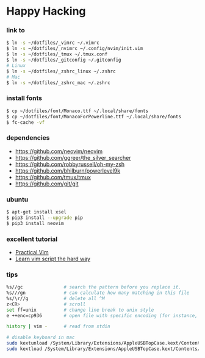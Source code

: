 # Happy Hacking #

### link to ###

```sh
$ ln -s ~/dotfiles/_vimrc ~/.vimrc
$ ln -s ~/dotfiles/_nvimrc ~/.config/nvim/init.vim
$ ln -s ~/dotfiles/_tmux ~/.tmux.conf
$ ln -s ~/dotfiles/_gitconfig ~/.gitconfig
# Linux
$ ln -s ~/dotfiles/_zshrc_linux ~/.zshrc
# Mac
$ ln -s ~/dotfiles/_zshrc_mac ~/.zshrc
```

### install fonts ###

```sh
$ cp ~/dotfiles/font/Monaco.ttf ~/.local/share/fonts
$ cp ~/dotfiles/font/MonacoForPowerline.ttf ~/.local/share/fonts
$ fc-cache -vf
```

### dependencies ###

+ https://github.com/neovim/neovim
+ https://github.com/ggreer/the_silver_searcher
+ https://github.com/robbyrussell/oh-my-zsh
+ https://github.com/bhilburn/powerlevel9k
+ https://github.com/tmux/tmux
+ https://github.com/git/git

### ubuntu ###

```sh
$ apt-get install xsel
$ pip3 install --upgrade pip
$ pip3 install neovim
```

### excellent tutorial ###

+ [Practical Vim](https://www.amazon.com/dp/1680501275/ref=olp_product_details?_encoding=UTF8&me=)
+ [Learn vim script the hard way](http://learnvimscriptthehardway.stevelosh.com/)

### tips ###

```sh
%s//gc               # search the pattern before you replace it.
%s///gn              # can calculate how many matching in this file
%s/\r//g             # delete all ^M
z<CR>                # scroll
set ff=unix          # change line break to unix style
e ++enc=cp936        # open file with specific encoding (for instance, cp936)

history | vim -      # read from stdin

# disable keyboard in mac
sudo kextunload /System/Library/Extensions/AppleUSBTopCase.kext/Contents/PlugIns/AppleUSBTCKeyboard.kext/
sudo kextload /System/Library/Extensions/AppleUSBTopCase.kext/Contents/PlugIns/AppleUSBTCKeyboard.kext/
```
